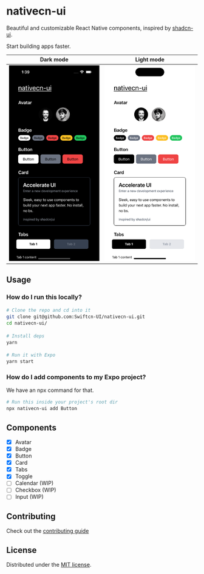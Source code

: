 # nativecn-ui

Beautiful and customizable React Native components, inspired by [shadcn-ui](https://github.com/shadcn-ui/ui).

Start building apps faster.

|               Dark mode               |               Light mode               |
| :-----------------------------------: | :------------------------------------: |
| ![](assets/examples/example-dark.png) | ![](assets/examples/example-light.png) |

## Usage

### How do I run this locally?

```bash
# Clone the repo and cd into it
git clone git@github.com:Swiftcn-UI/nativecn-ui.git
cd nativecn-ui/

# Install deps
yarn

# Run it with Expo
yarn start
```

### How do I add components to my Expo project?

We have an npx command for that.

```bash
# Run this inside your project's root dir
npx nativecn-ui add Button
```

## Components

- [x] Avatar
- [x] Badge
- [x] Button
- [x] Card
- [x] Tabs
- [x] Toggle
- [ ] Calendar (WIP)
- [ ] Checkbox (WIP)
- [ ] Input (WIP)

## Contributing

Check out the [contributing guide](https://github.com/Swiftcn-UI/nativecn-ui/blob/main/CONTRIBUTING.md)

## License

Distributed under the [MIT license](https://github.com/Swiftcn-UI/nativecn-ui/blob/main/LICENSE).
